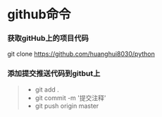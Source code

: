 # github命令
### 获取gitHub上的项目代码
git clone https://github.com/huanghui8030/python

### 添加提交推送代码到gitbut上
>* git add .
>* git commit -m '提交注释'
>* git push origin master
